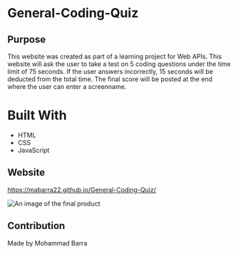# General-Coding-Quiz

## Purpose
This website was created as part of a learning project for Web APIs. This website will ask the user to take a test on 5 coding questions under the time limit of 75 seconds. If the user answers incorrectly, 15 seconds will be deducted from the total time. The final score will be posted at the end where the user can enter a screenname. 

# Built With
* HTML
* CSS
* JavaScript

## Website
https://mabarra22.github.io/General-Coding-Quiz/

![An image of the final product](Assets/Final-Product.png?raw=true "Final Product")

## Contribution
Made by Mohammad Barra

